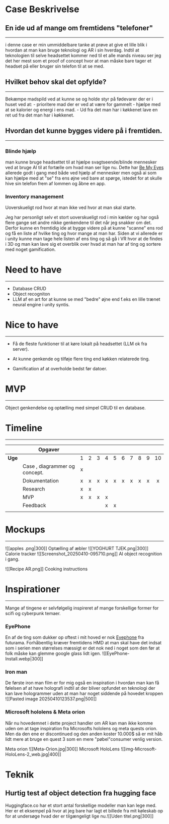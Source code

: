#  Case Beskrivelse

## En ide ud af mange om fremtidens "telefoner" 
---
i denne case er min ummiddelbare tanke at prøve at give et lille blik i hvordan at man kan bruge teknologi og AR i sin hverdag.
Indtil at teknologien til selve headsettet kommer ned til et alle mands niveau ser jeg det her mest som et proof of concept hvor at man måske bare tager et headset på eller bruger sin telefon til at se med.
## Hvilket behov skal det opfylde?
---
Bekæmpe madspild ved at kunne se og holde styr på fødevarer der er i huset ved at:
	- prioritere mad der er ved at være for gammelt
	- hjælpe med at se kalorier og energi i ens mad.
	- Ud fra det man har i køkkenet lave en ret ud fra det man har i køkkenet.



## Hvordan det kunne bygges videre på i fremtiden.
---
### Blinde hjælp
man kunne bruge headsettet til at hjælpe svagtseende/blinde mennesker ved at bruge AI til at fortælle om hvad man ser lige nu. Dette har [Be My Eyes](https://www.bemyeyes.com/) allerede godt i gang med både ved hjælp af mennesker men også ai som kan hjælpe med at "se" fra ens øjne ved bare at spørge, istedet for at skulle hive sin telefon frem af lommen og åbne en app.

### Inventory management

Uoverskueligt rod hvor at man ikke ved hvor at man skal starte.

Jeg har personligt selv et stort uoverskueligt rod i min kælder og har også flere gange set andre nikke genkendene til det når jeg snakker om det. 
Derfor kunne en fremtidig ide at bygge videre på at kunne "scanne" ens rod og få en liste af hvilke ting og hvor mange at man har.
Siden at vi allerede er i unity kunne man tage hele listen af ens ting og så gå i VR hvor at de findes i 3D og man kan lave sig et overblik over hvad at man har af ting og sortere med noget gamification.

# Need to have
---
- Database CRUD
- Object recogniton
- LLM af en art for at kunne se med "bedre" øjne end f.eks en lille trænet neural engine i  unity syntis.


# Nice to have
---
- Få de fleste funktioner til at køre lokalt på headsettet (LLM ok fra server).
- At kunne genkende og tilføje flere ting end køkken relaterede ting.

- Gamification af at overholde bedst før datoer.

# MVP
---
Object genkendelse og optælling med simpel CRUD til en database. 


# Timeline
---

|         | Opgaver                       |     |     |     |     |     |     |     |     |     |     |
| ------- | ----------------------------- | :-: | :-: | :-: | :-: | :-: | :-: | :-: | :-: | :-: | :-: |
| **Uge** |                               |  1  |  2  |  3  |  4  |  5  |  6  |  7  |  8  |  9  | 10  |
|         | Case , diagrammer og concept. |  x  |     |     |     |     |     |     |     |     |     |
|         | Dokumentation                 |  x  |  x  |  x  |  x  |  x  |  x  |  x  |  x  |  x  |  x  |
|         | Research                      |  x  |  x  |     |     |     |     |     |     |     |     |
|         | MVP                           |  x  |  x  |  x  |  x  |     |     |     |     |     |     |
|         | Feedback                      |     |     |     |  x  |  x  |     |     |     |     |     |
|         |                               |     |     |     |     |     |     |     |     |     |     |


# Mockups
---
![[apples .png|300]]
Optælling af æbler
![[YOGHURT TJEK.png|300]]
Calorie tracker
![[Screenshot_20250410-095710.png]]
AI object recognition i gang.

![[Recipe AR.png]]
Cooking instructions



# Inspirationer
---
Mange af tingene er selvfølgelig inspireret af mange forskellige former for scifi og cyberpunk temaer.


### EyePhone
En af de ting som dukker op oftest i mit hoved er nok [Eyephone](https://futurama.fandom.com/wiki/EyePhone) fra futurama. 
Forhåbentlig kræver fremtidens HMD at man skal have det indsat som i serien men størrelses mæssigt er det nok ned i noget som den før at folk måske kan glemme google glass lidt igen.
![[EyePhone-Install.webp|300]]

### Iron man
De første iron man film er for mig også en inspiration i hvordan man kan få følelsen af at have holografi indtil at der bliver opfundet en teknologi der kan lave hologrammer uden at man har noget siddende på hovedet kroppen
![[Pasted image 20250410123537.png|500]]


### Microsoft hololens & Meta orion
Når nu hovedemnet i dette project handler om AR kan man ikke komme uden om at tage inspiration fra Microsofts hololens og meta quests orion. Men da den ene er discontinued og den anden koster 10.000$ så er mit håb lidt mere at bruge en quest 3 som en mere "pøbel"consumer venlig version. 

Meta orion
![[Meta-Orion.jpg|300]]
Microsoft HoloLens
![[img-Microsoft-HoloLens-2_web.jpg|400]]



# Teknik

## Hurtig test af object detection fra hugging face
Huggingface.co har et stort antal forskellige modeller man kan lege med. Her er et eksempel på hvor at jeg bare har lagt et billede fra mit køleskab op for at undersøge hvad der er tilgængeligt lige nu.![[Uden titel.png|300]]


